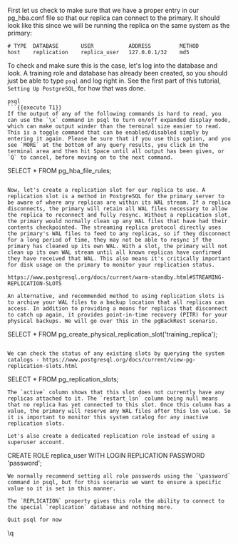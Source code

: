 First let us check to make sure that we have a proper entry in our pg_hba.conf file so that our replica can connect to the primary. It should look like this since we will be running the replica on the same system as the primary:
```
# TYPE  DATABASE       USER           ADDRESS         METHOD
host    replication    replica_user   127.0.0.1/32    md5
```
To check and make sure this is the case, let's log into the database and look. A training role and database has already been created, so you should just be able to type `psql` and log right in. See the first part of this tutorial, `Setting Up PostgreSQL`, for how that was done.

```
psql
```{{execute T1}}
If the output of any of the following commands is hard to read, you can use the `\x` command in psql to turn on/off expanded display mode, which can make output winder than the terminal size easier to read. This is a toggle command that can be enabled/disabled simply by entering it again. Please be sure that if you use this option, and you see `MORE` at the bottom of any query results, you click in the terminal area and then hit Space until all output has been given, or `Q` to cancel, before moving on to the next command.

```
SELECT * FROM pg_hba_file_rules;
```{{execute T1}}

Now, let's create a replication slot for our replica to use. A replication slot is a method in PostgreSQL for the primary server to be aware of where any replicas are within its WAL stream. If a replica disconnects, the primary will retain all WAL files necessary to allow the replica to reconnect and fully resync. Without a replication slot, the primary would normally clean up any WAL files that have had their contents checkpointed. The streaming replica protocol directly uses the primary's WAL files to feed to any replicas, so if they disconnect for a long period of time, they may not be able to resync if the primary has cleaned up its own WAL. With a slot, the primary will not clean up its own WAL stream until all known replicas have confirmed they have received that WAL. This also means it's critically important for disk usage on the primary to monitor your replication status.

https://www.postgresql.org/docs/current/warm-standby.html#STREAMING-REPLICATION-SLOTS

An alternative, and recommended method to using replication slots is to archive your WAL files to a backup location that all replicas can access. In addition to providing a means for replicas that disconnect to catch up again, it provides point-in-time recovery (PITR) for your physical backups. We will go over this in the pgBackRest scenario. 
```
SELECT * FROM pg_create_physical_replication_slot('training_replica');
```{{execute T1}}

We can check the status of any existing slots by querying the system catalogs - https://www.postgresql.org/docs/current/view-pg-replication-slots.html
```
SELECT * FROM pg_replication_slots;
```{{execute T1}}
The `active` column shows that this slot does not currently have any replicas attached to it. The `restart_lsn` column being null means that no replica has yet connected to this slot. Once this column has a value, the primary will reserve any WAL files after this lsn value. So it is important to monitor this system catalog for any inactive replication slots.

Let's also create a dedicated replication role instead of using a superuser account.
```
CREATE ROLE replica_user WITH LOGIN REPLICATION PASSWORD 'password';
```{{execute T1}}
We normally recommend setting all role passwords using the `\password` command in psql, but for this scenario we want to ensure a specific value so it is set in this manner.

The `REPLICATION` property gives this role the ability to connect to the special `replication` database and nothing more.

Quit psql for now
```
\q
```{{execute T1}}

